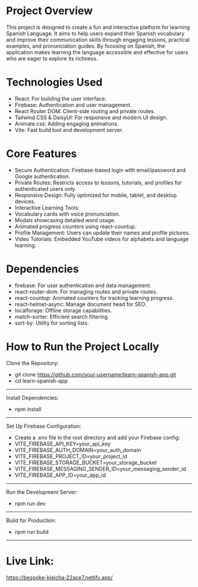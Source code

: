 
# Project Overview
This project is designed to create a fun and interactive platform for learning Spanish Language. It aims to help users expand their Spanish vocabulary and improve their communication skills through engaging lessons, practical examples, and pronunciation guides. By focusing on Spanish, the application makes learning the language accessible and effective for users who are eager to explore its richness.

# Technologies Used
- React: For building the user interface.
- Firebase: Authentication and user management.
- React Router DOM: Client-side routing and private routes.
- Tailwind CSS & DaisyUI: For responsive and modern UI design.
- Animate.css: Adding engaging animations.
- Vite: Fast build tool and development server.

# Core Features
- Secure Authentication: Firebase-based login with email/password and Google authentication.
- Private Routes: Restricts access to lessons, tutorials, and profiles for authenticated users only.
- Responsive Design: Fully optimized for mobile, tablet, and desktop devices.
- Interactive Learning Tools:
- Vocabulary cards with voice pronunciation.
- Modals showcasing detailed word usage.
- Animated progress counters using react-countup.
- Profile Management: Users can update their names and profile pictures.
- Video Tutorials: Embedded YouTube videos for alphabets and language learning.

# Dependencies
- firebase: For user authentication and data management.
- react-router-dom: For managing routes and private routes.
- react-countup: Animated counters for tracking learning progress.
- react-helmet-async: Manage document head for SEO.
- localforage: Offline storage capabilities.
- match-sorter: Efficient search filtering.
- sort-by: Utility for sorting lists.

# How to Run the Project Locally
Clone the Repository:
* git clone https://github.com/your-username/learn-spanish-app.git
* cd learn-spanish-app
---
Install Dependencies:
 + npm install
---
Set Up Firebase Configuration:
- Create a .env file in the root directory and add your Firebase config:
- VITE_FIREBASE_API_KEY=your_api_key
- VITE_FIREBASE_AUTH_DOMAIN=your_auth_domain
- VITE_FIREBASE_PROJECT_ID=your_project_id
- VITE_FIREBASE_STORAGE_BUCKET=your_storage_bucket
- VITE_FIREBASE_MESSAGING_SENDER_ID=your_messaging_sender_id
- VITE_FIREBASE_APP_ID=your_app_id
---
Run the Development Server:
- npm run dev
---
Build for Production:
- npm run build
---

# Live Link:
https://bespoke-kleicha-22ace7.netlify.app/




